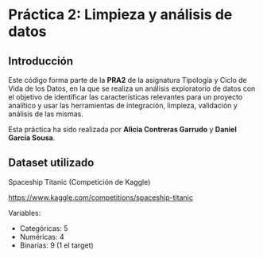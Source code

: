 # Práctica 2: Limpieza y análisis de datos

## Introducción

Este código forma parte de la **PRA2** de la asignatura Tipología y Ciclo de Vida de los Datos, en la que se  realiza un análisis exploratorio de datos con el objetivo de identificar las características relevantes para un proyecto analítico y usar las herramientas de integración, limpieza, validación y análisis de las mismas.

Esta práctica ha sido realizada por **Alicia Contreras Garrudo** y **Daniel García Sousa**.

## Dataset utilizado

Spaceship Titanic (Competición de Kaggle)

https://www.kaggle.com/competitions/spaceship-titanic

Variables:
- Categóricas: 5
- Numéricas: 4
- Binarias: 9 (1 el target)
